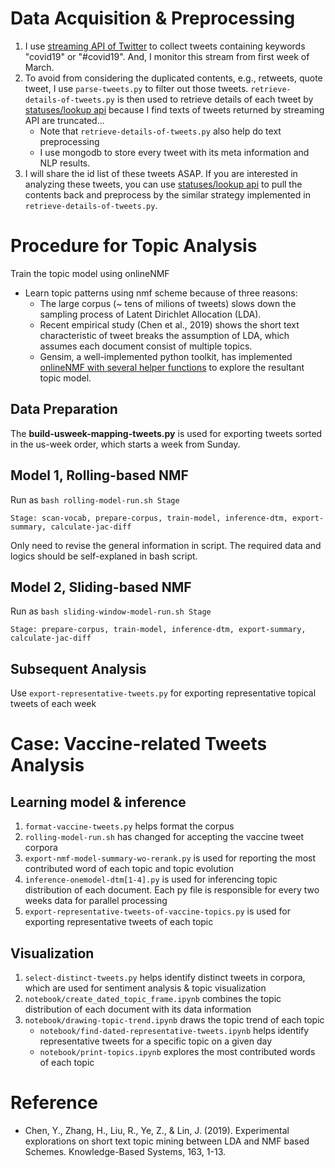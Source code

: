 # Data Acquisition & Preprocessing
1. I use [streaming API of Twitter](https://developer.twitter.com/en/docs/tweets/filter-realtime/overview) to collect tweets containing keywords "covid19" or "#covid19". And, I monitor this stream from first week of March.
2. To avoid from considering the duplicated contents, e.g., retweets, quote tweet, I use `parse-tweets.py` to filter out those tweets. `retrieve-details-of-tweets.py` is then used to retrieve details of each tweet by [statuses/lookup api](https://developer.twitter.com/en/docs/tweets/post-and-engage/api-reference/get-statuses-lookup) because I find texts of tweets returned by streaming API are truncated...
    - Note that `retrieve-details-of-tweets.py` also help do text preprocessing 
    - I use mongodb to store every tweet with its meta information and NLP results.
3. I will share the id list of these tweets ASAP. If you are interested in analyzing these tweets, you can use [statuses/lookup api](https://developer.twitter.com/en/docs/tweets/post-and-engage/api-reference/get-statuses-lookup) to pull the contents back and preprocess by the similar strategy implemented in `retrieve-details-of-tweets.py`.

# Procedure for Topic Analysis
Train the topic model using onlineNMF 
- Learn topic patterns using nmf scheme because of three reasons:
    - The large corpus (~ tens of milions of tweets) slows down the sampling process of Latent Dirichlet Allocation (LDA).
    - Recent empirical study (Chen et al., 2019) shows the short text characteristic of tweet breaks the assumption of LDA, which assumes each document consist of multiple topics.
    - Gensim, a well-implemented python toolkit, has implemented [onlineNMF with several helper functions](https://radimrehurek.com/gensim/models/nmf.html) to explore the resultant topic model.

## Data Preparation
The **build-usweek-mapping-tweets.py** is used for exporting tweets sorted in the us-week order, which starts a week from Sunday.

## Model 1, Rolling-based NMF
Run as ```bash rolling-model-run.sh Stage```

    Stage: scan-vocab, prepare-corpus, train-model, inference-dtm, export-summary, calculate-jac-diff

Only need to revise the general information in script.
The required data and logics should be self-explaned in bash script.

## Model 2, Sliding-based NMF
Run as ```bash sliding-window-model-run.sh Stage```

	Stage: prepare-corpus, train-model, inference-dtm, export-summary, calculate-jac-diff

## Subsequent Analysis
Use `export-representative-tweets.py` for exporting representative topical tweets of each week

# Case: Vaccine-related Tweets Analysis

## Learning model & inference
1. `format-vaccine-tweets.py` helps format the corpus
2. `rolling-model-run.sh` has changed for accepting the vaccine tweet corpora
3. `export-nmf-model-summary-wo-rerank.py` is used for reporting the most contributed word of each topic and topic evolution
4. `inference-onemodel-dtm[1-4].py` is used for inferencing topic distribution of each document. Each py file is responsible for every two weeks data for parallel processing
5. `export-representative-tweets-of-vaccine-topics.py` is used for exporting representative tweets of each topic

## Visualization
1. `select-distinct-tweets.py` helps identify distinct tweets in corpora, which are used for sentiment analysis & topic visualization
2. `notebook/create_dated_topic_frame.ipynb` combines the topic distribution of each document with its data information
3. `notebook/drawing-topic-trend.ipynb` draws the topic trend of each topic
    - `notebook/find-dated-representative-tweets.ipynb` helps identify representative tweets for a specific topic on a given day
    - `notebook/print-topics.ipynb` explores the most contributed words of each topic

# Reference
- Chen, Y., Zhang, H., Liu, R., Ye, Z., & Lin, J. (2019). Experimental explorations on short text topic mining between LDA and NMF based Schemes. Knowledge-Based Systems, 163, 1-13.
